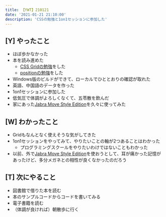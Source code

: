 ```yaml
---
title: 【YWT】210121
date: '2021-01-21 21:10:00'
description: 'CSSの勉強と1on1セッションに参加した'
---
```


## [Y] やったこと

- ほぼ歩かなかった
- 本を読み進めた
  - [CSS Gridの勉強](https://github.com/LeeDDHH/book-output/blob/main/%E5%88%9D%E5%BF%83%E8%80%85%E3%81%8B%E3%82%89%E3%81%A1%E3%82%83%E3%82%93%E3%81%A8%E3%81%97%E3%81%9F%E3%83%97%E3%83%AD%E3%81%AB%E3%81%AA%E3%82%8B_Web%E3%83%87%E3%82%B6%E3%82%A4%E3%83%B3%E5%9F%BA%E7%A4%8E%E5%85%A5%E9%96%80/78_CSS_Grid%E3%81%A7%E4%BA%8C%E6%AC%A1%E5%85%83%E7%9A%84%E3%83%AC%E3%82%A4%E3%82%A2%E3%82%A6%E3%83%88.md)をした
  - [positionの勉強](https://github.com/LeeDDHH/book-output/blob/main/%E5%88%9D%E5%BF%83%E8%80%85%E3%81%8B%E3%82%89%E3%81%A1%E3%82%83%E3%82%93%E3%81%A8%E3%81%97%E3%81%9F%E3%83%97%E3%83%AD%E3%81%AB%E3%81%AA%E3%82%8B_Web%E3%83%87%E3%82%B6%E3%82%A4%E3%83%B3%E5%9F%BA%E7%A4%8E%E5%85%A5%E9%96%80/79_position%E3%82%92%E4%BD%BF%E3%81%A3%E3%81%9F%E8%A6%81%E7%B4%A0%E3%81%AE%E8%87%AA%E7%94%B1%E9%85%8D%E7%BD%AE.md)をした
- Windows版のビルドができて、ローカルでひととおりの確認が取れた
- 英語、中国語のデータを作った
- 1on1セッションに参加した
- 低気圧で体調がよろしくなくて、五苓散を飲んだ
- 家にあった[Jabra Move Style Edition](https://www.jabra.jp/bluetooth-headsets/jabra-move-style-edition##100-96300006-40)を久々に使ってみた

## [W] わかったこと

- Gridもなんとなく使えそうな気がしてきた
- 1on1セッションをやってみて、やりたいことの軸が2つあることはわかった
  - プログラミングスクールをやりたいわけではないこともわかった
- 以前、外で[Jabra Move Style Edition](https://www.jabra.jp/bluetooth-headsets/jabra-move-style-edition##100-96300006-40)を使おうとして、耳が痛かった記憶があったけど、多分メガネとの相性が良くなかったのだろう

## [T] 次にやること

- 図書館で借りた本を読む
- 本のサンプルコードからコードを書いてみる
- 電子書籍を読む
- （体調が良ければ）朝散歩に行く
